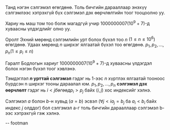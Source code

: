 Танд нэгэн сэлгэмэл өгөгдөнө. Толь бичгийн дарааллаар энэхүү сэлгэмлээс хэтрэхгүй бүх сэлгэмэл дэх өөрчлөлтийн тоог тооцоолно уу.

Хариу нь маш том тоо болж магадгүй учир $1000000007 (10^9 + 7)$-д хуваасны үлдэгдлийг олно уу.

Оролт
Эхний мөрөнд сэлгэмлийн урт болох бүхэл тоо $n$ $(1\leq n \leq 10^6 )$ өгөгдөнө.
Удаах мөрөнд $n$ ширхэг ялгаатай бүхэл тоо өгөгдөнө.  $p_1,p_2, ... , p_n (1 \leq p_i \leq n)$

Гаралт
Бодлогын хариуг $1000000007 (10^9 + 7)$-д хуваасны үлдэгдэл болох нэгэн бүхэл тоог хэвлэнэ.


Тэмдэглэл
**$n$ урттай сэлгэмэл** гэдэг нь 1-ээс $n$ хүртлэх ялгаатай тооноос бүрдсэн n ширхэг тооны дараалал юм.
$p_1, p_2, ..., p_n$ **сэлгэмэл дэх өөрчлөлт** гэдэг нь $i < j бөгөөд p_i > p_j$ байх $(i,j)$ хос индексийг хэлнэ.

Сэлгэмэл $a$ болон $b$-н хувьд $(a=b)$ эсвэл $(\forall j<i a_j=b_j$ ба $a_i <b_i$ байх индекс $j$ олддог$)$ бол сэлгэмэл а-г толь бичгийн дарааллаар сэлгэмэл b-ээс хэтрэхгүй гэж хэлнэ.

-- footman